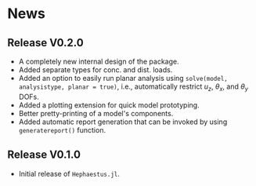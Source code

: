 # News

## Release V0.2.0

- A completely new internal design of the package.
- Added separate types for conc. and dist. loads.
- Added an option to easily run planar analysis using `solve(model, analysistype, planar = true)`, i.e., automatically restrict $u_{z}$, $\theta_{x}$, and $\theta_{y}$ DOFs.
- Added a plotting extension for quick model prototyping.
- Better pretty-printing of a model's components.
- Added automatic report generation that can be invoked by using `generatereport()` function.

## Release V0.1.0

- Initial release of `Hephaestus.jl`.